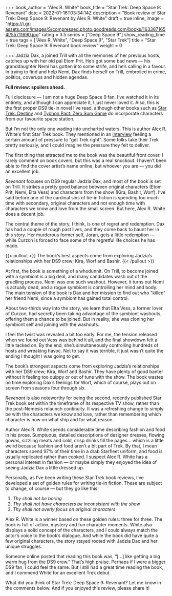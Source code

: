 +++
book_author = "Alex R. White"
book_title = "Star Trek: Deep Space 9: Revenant"
date = 2022-01-16T03:34:14Z
description = "Book review of Star Trek: Deep Space 9: Revenant by Alex R. White"
draft = true
inline_image = "https://i.gr-assets.com/images/S/compressed.photo.goodreads.com/books/1633871654l/55711690.jpg"
rating = 3.5
series = ["Deep Space 9"]
show_reading_time = true
tags = ["Alex R. White", "Deep Space 9", "Star Trek"]
title = "Star Trek: Deep Space 9: Revenant book review"
weight = 0

+++
Jadzia Dax, a joined Trill with all the memories of her previous hosts, catches up with her old pal Etom Prit. He’s got some bad news — his granddaughter Nemi has gotten into some strife, and he’s calling in a favour. In trying to find and help Nemi, Dax finds herself on Trill, embroiled in crime, politics, coverups and hidden agendas.

**Full review: spoilers ahead.**

<!--more-->

Full disclosure — I am not a huge Deep Space 9 fan. I’ve watched it in its entirety, and although I can appreciate it, I just never loved it. Also, this is the first proper DS9 tie-in novel I’ve read, although other books such as [Star Trek: Destiny](https://scifibooks.club/reviews/star-trek-the-next-generation-destiny-trilogy-book-review-e/) and [Typhon Pact: Zero Sum Game](https://scifibooks.club/reviews/typhon-pact-1-zero-sum-game-book-review/) do incorporate characters from our favourite space station.

But I’m not the only one wading into uncharted waters. This is author Alex R. White's first Star Trek book. They mentioned in an [interview](http://www.trek.fm/literary-treks/337) feeling a certain amount of pressure to “get Trek right”. Some folks take their Trek pretty seriously, and I could imagine the pressure they felt to deliver.

The first thing that attracted me to the book was the beautiful front cover. I rarely comment on book covers, but this was a real knockout. I haven’t been able to find the cover artist’s name online, but whoever you are — you did an excellent job.

_Revenant_ focuses on DS9 regular Jadzia Dax, and most of the book is set on Trill. It strikes a pretty good balance between original characters (Etom Prit, Nemi, Elta Vess) and characters from the show (Kira, Bashir, Worf). I’ve said before one of the cardinal sins of tie-in fiction is spending too much time with secondary, original characters and not enough time with characters we know and love from the small screen. But here, Alex R. White does a decent job.

The central theme of the story, I think, is one of regret and redemption. Dax has had a couple of rough past lives, and they come back to haunt her in this story. Her murderous former self, Joran, gets a little redemption — while Curzon is forced to face some of the regretful life choices he has made.

{{< pullout >}} The book’s best aspects come from exploring Jadzia’s relationships with her DS9 crew; Kira, Worf and Bashir. {{< /pullout >}}

At first, the book is something of a whodunnit. On Trill, to become joined with a symbiont is a big deal, and many candidates wash out of the gruelling process. Nemi was one such washout. However, it turns out Nemi is actually dead, and a rogue symbiont is controlling her mind and body. The main tension of the book is Dax and her mission to find out who "killed" her friend Nemi, since a symbiont has gained total control.

About two-thirds way into the story, we learn that Elta Vess, a former lover of Curzon, had secretly been taking advantage of the symbiont washouts, offering them a chance to be joined. But in reality, she was cloning her symbiont self and joining with the washouts.

I feel the twist was revealed a bit too early. For me, the tension released when we found out Vess was behind it all, and the final showdown felt a little tacked on. By the end, she’s simultaneously controlling hundreds of hosts and wreaking havoc. Not to say it was terrible, it just wasn’t quite the ending I thought I was going to get.

The book’s strongest aspects come from exploring Jadzia’s relationships with her DS9 crew; Kira, Worf and Bashir. They have plenty of good banter without it feeling too quippy or out of tune with the show. The book wastes no time exploring Dax’s feelings for Worf, which of course, plays out on screen from seasons four through six.

_Revenant_ is also noteworthy for being the second, recently published Star Trek book set within the timeframe of its respective TV show, rather than the post-Nemesis relaunch continuity. It was a refreshing change to simply be with the characters we know and love, rather than remembering which character is now on what ship and for what reason.

Author Alex R. White spends considerable time describing fashion and food in his prose. Sumptuous, detailed descriptions of designer dresses, flowing gowns, sizzling meats and cold, crisp drinks fill the pages… which is a little weird because fashion and food aren’t a bit part of Trek. By that, I mean characters spend 97% of their time in a drab Starfleet uniform, and food is usually replicated rather than cooked. I suspect Alex R. White has a personal interest in fashion — or maybe simply they enjoyed the idea of seeing Jadzia Dax a little dressed up.

Personally, as I’ve been writing these Star Trek book reviews, I’ve developed a set of golden rules for writing tie-in fiction. These are subject to change, of course — but they go like this:

1. _Thy shall not be boring_
2. _Thy shall not have characters be inconsistent with the show_
3. _Thy shall not overly focus on original characters_

Alex R. White is a winner based on these golden rules: three for three. The book is full of action, mystery and fun character moments. White also displays a solid concept of the characters, and I could always match the actor’s voice to the book’s dialogue. And while the book did have quite a few original characters, the story stayed rooted with Jadzia Dax and her unique struggles.

Someone online posted that reading this book was, “\[…\] like getting a big warm hug from the DS9 crew.” That’s high praise. Perhaps if I were a bigger DS9 fan, I could feel the same. But I still had a great time reading the book, and I commend White for an excellent Trek debut.

What did you think of Star Trek: Deep Space 9: Revenant? Let me know in the comments below. And if you enjoyed this review, please share it!